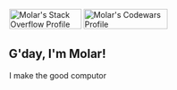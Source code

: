 &nbsp;&nbsp;&nbsp; 
<a href="https://stackoverflow.com/users/5275401/molarfox"><img src="https://stackoverflow.com/users/flair/5275401.png?theme=dark" width="129" height="36" alt="Molar's Stack Overflow Profile" title="Stack Overflow Badge"></a> 
<a href="https://www.codewars.com/users/MolarFox"><img src="https://www.codewars.com/users/MolarFox/badges/micro" width="150" height="36" alt="Molar's Codewars Profile" title="Codewars Badge"></a>

## &nbsp;&nbsp; G'day, I'm Molar!

&nbsp;&nbsp;&nbsp; I make the good computor
